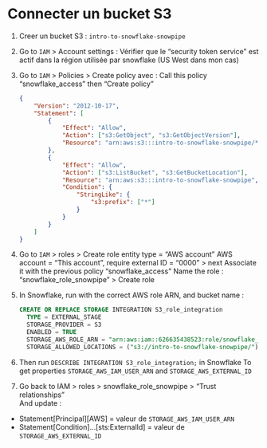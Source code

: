 # Connecter un bucket S3

1. Creer un bucket S3 : `intro-to-snowflake-snowpipe`

2. Go to `IAM` > Account settings : Vérifier que le “security token service” est actif dans la région utilisée par snowflake (US West dans mon cas)

3. Go to `IAM` > Policies > Create policy avec :
Call this policy “snowflake_access” then “Create policy”
    
    ```json
    {
        "Version": "2012-10-17",
        "Statement": [
            {
                "Effect": "Allow",
                "Action": ["s3:GetObject", "s3:GetObjectVersion"],
                "Resource": "arn:aws:s3:::intro-to-snowflake-snowpipe/*"
            },
            {
                "Effect": "Allow",
                "Action": ["s3:ListBucket", "s3:GetBucketLocation"],
                "Resource": "arn:aws:s3:::intro-to-snowflake-snowpipe",
                "Condition": {
                    "StringLike": {
                        "s3:prefix": ["*"]
                    }
                }
            }
        ]
    }
    ```
    
4. Go to `IAM` > roles > Create role
entity type = “AWS account”
AWS account = “This account”, require external ID = “0000” > next
Associate it with the previous policy “snowflake_access”
Name the role : “snowflake_role_snowpipe” > Create role

5. In Snowflake, run with the correct AWS role ARN, and bucket name :
    ```sql
    CREATE OR REPLACE STORAGE INTEGRATION S3_role_integration
      TYPE = EXTERNAL_STAGE
      STORAGE_PROVIDER = S3
      ENABLED = TRUE
      STORAGE_AWS_ROLE_ARN = "arn:aws:iam::626635438523:role/snowflake_role_snowpipe"
      STORAGE_ALLOWED_LOCATIONS = ("s3://intro-to-snowflake-snowpipe/");
    ```
    
6. Then run `DESCRIBE INTEGRATION S3_role_integration;` in Snowflake
To get properties `STORAGE_AWS_IAM_USER_ARN` and `STORAGE_AWS_EXTERNAL_ID`

7. Go back to IAM > roles > snowflake_role_snowpipe > “Trust relationships”  
And update :
- Statement[Principal][AWS] = valeur de `STORAGE_AWS_IAM_USER_ARN`
- Statement[Condition]…[sts:ExternalId] = valeur de `STORAGE_AWS_EXTERNAL_ID` 
